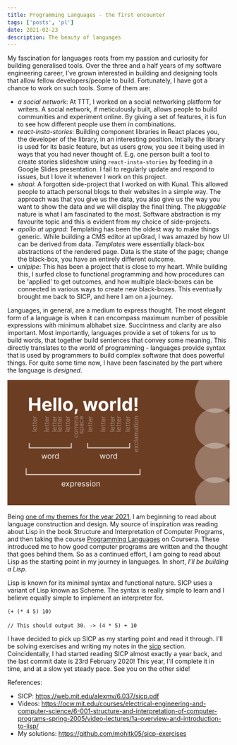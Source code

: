 ```yaml
---
title: Programming Languages - the first encounter
tags: ['posts', 'pl']
date: 2021-02-23
description: The beauty of languages
---
```


My fascination for languages roots from my passion and curiosity for building generalised tools. Over the three and a half years of my software engineering career, I've grown interested in building and designing tools that allow fellow developers/people to build. Fortunately, I have got a chance to work on such tools. Some of them are:

-   _a social network_: At TTT, I worked on a social networking platform for writers. A social network, if meticulously built, allows people to build communities and experiment online. By giving a set of features, it is fun to see how different people use them in combinations.
-   _react-insta-stories_: Building component libraries in React places you, the developer of the library, in an interesting position. Intially the library is used for its basic feature, but as users grow, you see it being used in ways that you had never thought of. E.g. one person built a tool to create stories slideshow using `react-insta-stories` by feeding in a Google Slides presentation. I fail to regularly update and respond to issues, but I love it whenever I work on this project.
-   _shaai_: A forgotten side-project that I worked on with Kunal. This allowed people to attach personal blogs to their websites in a simple way. The approach was that you give us the data, you also give us the way you want to show the data and we will display the final thing. The _pluggable_ nature is what I am fascinated to the most. Software abstraction is my favourite topic and this is evident from my choice of side-projects.
-   _apollo at upgrad_: Templating has been the oldest way to make things generic. While building a CMS editor at upGrad, I was amazed by how UI can be derived from data. _Templates_ were essentially black-box abstractions of the rendered page. Data is the state of the page; change the black-box, you have an entirely different outcome.
-   _unipipe_: This has been a project that is close to my heart. While building this, I surfed close to functional programming and how procedures can be 'applied' to get outcomes, and how multiple black-boxes can be connected in various ways to create new black-boxes. This eventually brought me back to SICP, and here I am on a journey.

Languages, in general, are a medium to express thought. The most elegant form of a language is when it can encompass maximum number of possible expressions with minimum albhabet size. Succintness and clarity are also important. Most importantly, languages provide a set of tokens for us to build words, that together build sentences that convey some meaning. This directly translates to the world of programming - languages provide syntax that is used by programmers to build complex software that does powerful things. For quite some time now, I have been fascinated by the part where the language is _designed_.

![Languages](/img/posts/2021/lang1.jpg)

Being [one of my themes for the year 2021](/posts/2021/goals-for-2021), I am beginning to read about language construction and design. My source of inspiration was reading about Lisp in the book Structure and Interpretation of Computer Programs, and then taking the course [Programming Languages]() on Coursera. These introduced me to how good computer programs are written and the thought that goes behind them. So as a continued effort, I am going to read about Lisp as the starting point in my journey in languages. In short, _I'll be building a Lisp_.

Lisp is known for its minimal syntax and functional nature. SICP uses a variant of Lisp known as Scheme. The syntax is really simple to learn and I believe equally simple to implement an interpreter for.

```text
(+ (* 4 5) 10)

// This should output 30. -> (4 * 5) + 10
```

I have decided to pick up SICP as my starting point and read it through. I'll be solving exercises and writing my notes in the [sicp](/posts/pl/sicp) section. Coincidentally, I had started reading SICP almost exactly a year back, and the last commit date is 23rd February 2020! This year, I'll complete it in time, and at a slow yet steady pace. See you on the other side!

References:

-   SICP: https://web.mit.edu/alexmv/6.037/sicp.pdf
-   Videos: https://ocw.mit.edu/courses/electrical-engineering-and-computer-science/6-001-structure-and-interpretation-of-computer-programs-spring-2005/video-lectures/1a-overview-and-introduction-to-lisp/
-   My solutions: https://github.com/mohitk05/sicp-exercises
